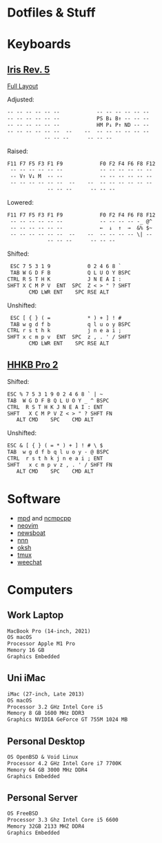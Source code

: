 # Dotfiles & Stuff

# Keyboards

## [Iris Rev. 5](https://keeb.io/collections/iris-split-ergonomic-keyboard)

[Full Layout](https://github.com/vkitchen/qmk_firmware/blob/master/keyboards/keebio/iris/keymaps/vkitchen/keymap.c)

Adjusted:

```txt
-- -- -- -- -- --            -- -- -- -- -- --
-- -- -- -- -- --            PS B↓ B↑ -- -- --
-- -- -- -- -- --            HM P↓ P↑ ND -- --
-- -- -- -- -- --  --    --  -- -- -- -- -- --
            -- -- --      -- -- --
```

Raised:

```txt
F11 F7 F5 F3 F1 F9            F0 F2 F4 F6 F8 F12
 -- -- -- -- -- --            -- -- -- -- -- --
 -- V↑ V↓ M  -- --            -- -- -- -- -- --
 -- -- -- -- -- --  --    --  -- -- -- -- -- --
             -- -- --      -- -- --
```

Lowered:

```txt
F11 F7 F5 F3 F1 F9            F0 F2 F4 F6 F8 F12
 -- -- -- -- -- --            -- -- -- -- -_ @^
 -- -- -- -- -- --            ←  ↓  ↑  →  &% $~
 -- -- -- -- -- --  --    --  -- -- -- -- \| --
             -- -- --      -- -- --
```

Shifted:

```txt
 ESC 7 5 3 1 9            0 2 4 6 8 `
 TAB W G D F B            Q L U O Y BSPC
CTRL R S T H K            J N E A I :
SHFT X C M P V  ENT  SPC  Z < > " ? SHFT
       CMD LWR ENT    SPC RSE ALT
```

Unshifted:

```txt
 ESC [ { } ( =            * ) + ] ! #
 TAB w g d f b            q l u o y BSPC
CTRL r s t h k            j n e a i ;
SHFT x c m p v  ENT  SPC  z , . ' / SHFT
       CMD LWR ENT    SPC RSE ALT
```

## [HHKB Pro 2](https://en.wikipedia.org/wiki/Happy_Hacking_Keyboard)

Shifted:

```txt
ESC % 7 5 3 1 9 0 2 4 6 8 ` | ~
TAB  W G D F B Q L U O Y _ ^ BSPC
CTRL  R S T H K J N E A I : ENT
SHFT   X C M P V Z < > " ? SHFT FN
   ALT CMD    SPC    CMD ALT
```

Unshifted:

```txt
ESC & [ { } ( = * ) + ] ! # \ $
TAB  w g d f b q l u o y - @ BSPC
CTRL  r s t h k j n e a i ; ENT
SHFT   x c m p v z , . ' / SHFT FN
   ALT CMD    SPC    CMD ALT
```

# Software

* [mpd](https://www.musicpd.org) and [ncmpcpp](https://github.com/ncmpcpp/ncmpcpp)
* [neovim](https://neovim.io)
* [newsboat](https://newsboat.org)
* [nnn](https://github.com/jarun/nnn)
* [oksh](https://github.com/ibara/oksh)
* [tmux](https://github.com/tmux/tmux)
* [weechat](https://weechat.org)

# Computers

## Work Laptop

```txt
MacBook Pro (14-inch, 2021)
OS macOS
Processor Apple M1 Pro
Memory 16 GB
Graphics Embedded
```

## Uni iMac

```txt
iMac (27-inch, Late 2013)
OS macOS
Processor 3.2 GHz Intel Core i5
Memory 8 GB 1600 MHz DDR3
Graphics NVIDIA GeForce GT 755M 1024 MB
```

## Personal Desktop

```txt
OS OpenBSD & Void Linux
Processor 4.2 GHz Intel Core i7 7700K
Memory 64 GB 3000 MHz DDR4
Graphics Embedded
```

## Personal Server

```txt
OS FreeBSD
Processor 3.3 Ghz Intel Core i5 6600
Memory 32GB 2133 MHZ DDR4
Graphics Embedded
```

